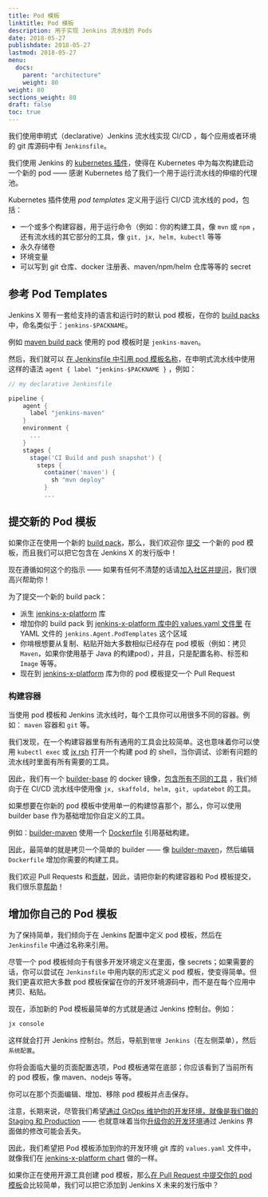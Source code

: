 ```yaml
---
title: Pod 模板
linktitle: Pod 模板
description: 用于实现 Jenkins 流水线的 Pods
date: 2018-05-27
publishdate: 2018-05-27
lastmod: 2018-05-27
menu:
  docs:
    parent: "architecture"
    weight: 80
weight: 80
sections_weight: 80
draft: false
toc: true
---
```


我们使用申明式（declarative）Jenkins 流水线实现 CI/CD ，每个应用或者环境的 git 库源码中有 `Jenkinsfile`。

我们使用 Jenkins 的 [kubernetes 插件](https://github.com/jenkinsci/kubernetes-plugin)，使得在 Kubernetes 中为每次构建启动一个新的 pod —— 感谢 Kubernetes 给了我们一个用于运行流水线的伸缩的代理池。

Kubernetes 插件使用 _pod templates_ 定义用于运行 CI/CD 流水线的 pod，包括：

* 一个或多个构建容器，用于运行命令（例如：你的构建工具，像 `mvn` 或 `npm` ，还有流水线的其它部分的工具，像 `git, jx, helm, kubectl` 等等
* 永久存储卷
* 环境变量
* 可以写到 git 仓库、docker 注册表、maven/npm/helm 仓库等等的 secret

## 参考 Pod Templates

Jenkins X 带有一套给支持的语言和运行时的默认 pod 模板，在你的 [build packs](/zh/architecture/build-packs)中，命名类似于：`jenkins-$PACKNAME`。

例如 [maven build pack](https://github.com/jenkins-x/draft-packs/blob/master/packs/maven/) 使用的 pod 模板时是 `jenkins-maven`。

然后，我们就可以 [在 Jenkinsfile 中引用 pod 模板名称](https://github.com/jenkins-x/draft-packs/blob/master/packs/maven/Jenkinsfile#L1-L4)，在申明式流水线中使用这样的语法 `agent { label "jenkins-$PACKNAME }` ，例如：

```groovy
// my declarative Jenkinsfile

pipeline {
    agent {
      label "jenkins-maven"
    }
    environment {
      ...
    }
    stages {
      stage('CI Build and push snapshot') {
        steps {
          container('maven') {
            sh "mvn deploy"
          }
          ...
```
 
## 提交新的 Pod 模板

如果你正在使用一个新的 [build pack](/zh/architecture/build-packs)，那么，我们欢迎你 [提交](/zh/contribute/) 一个新的 pod 模板，而且我们可以把它包含在 Jenkins X 的发行版中！

现在遵循如何这个的指示 —— 如果有任何不清楚的话请[加入社区并提问](/zh/community/)，我们很高兴帮助你！

为了提交一个新的 build pack：

* 派生 [jenkins-x-platform](https://github.com/jenkins-x/jenkins-x-platform/) 库
* 增加你的 build pack 到 [jenkins-x-platform 库中的 values.yaml 文件里](https://github.com/jenkins-x/jenkins-x-platform/blob/master/values.yaml#L194-L431) 在 YAML 文件的 `jenkins.Agent.PodTemplates` 这个区域
* 你啃根想要从复制、粘贴开始大多数相似已经存在 pod 模板（例如：拷贝 `Maven`，如果你使用基于 Java 的构建pod），并且，只是配置名称、标签和 `Image` 等等。
* 现在到 [jenkins-x-platform](https://github.com/jenkins-x/jenkins-x-platform/) 库为你的 pod 模板提交一个 Pull Request

### 构建容器

当使用 pod 模板和 Jenkins 流水线时，每个工具你可以用很多不同的容器。例如： `maven` 容器和 `git` 等。

我们发现，在一个构建容器里有所有通用的工具会比较简单。这也意味着你可以使用 `kubectl exec` 或 [jx rsh](/commands/jx_rsh) 打开一个构建 pod 的 shell，当你调试、诊断有问题的流水线时里面有所有需要的工具。

因此，我们有一个 [builder-base](https://github.com/jenkins-x/builder-base) 的 docker 镜像，[包含所有不同的工具](https://github.com/jenkins-x/builder-base/blob/master/Dockerfile#L21-L70) ，我们倾向于在 CI/CD 流水线中使用像 `jx, skaffold, helm, git, updatebot` 的工具。

如果想要在你新的 pod 模板中使用单一的构建惊喜那个，那么，你可以使用 builder base 作为基础增加你自定义的工具。

例如：[builder-maven](https://github.com/jenkins-x/builder-maven) 使用一个 [Dockerfile](https://github.com/jenkins-x/builder-maven/blob/master/Dockerfile#L1) 引用基础构建。

因此，最简单的就是拷贝一个简单的 builder —— 像 [builder-maven](https://github.com/jenkins-x/builder-maven)，然后编辑 `Dockerfile` 增加你需要的构建工具。

我们欢迎 Pull Requests 和[贡献](/zh/contribute/)，因此，请把你新的构建容器和 Pod 模板提交，我们很乐意[帮助](/zh/contribute/)！

## 增加你自己的 Pod 模板

为了保持简单，我们倾向于在 Jenkins 配置中定义 pod 模板，然后在 `Jenkinsfile` 中通过名称来引用。

尽管一个 pod 模板倾向于有很多开发环境定义在里面，像 secrets；如果需要的话，你可以尝试在 `Jenkinsfile` 中用内联的形式定义 pod 模板，使变得简单。但我们更喜欢把大多数 pod 模板保留在你的开发环境源码中，而不是在每个应用中拷贝、粘贴。

现在，添加新的 Pod 模板最简单的方式就是通过 Jenkins 控制台。例如：

```bash 
jx console
```

这样就会打开 Jenkins 控制台。然后，导航到`管理 Jenkins`（在左侧菜单），然后`系统配置`。

你将会面临大量的页面配置选项，Pod 模板通常在底部；你应该看到了当前所有的 pod 模板，像 maven、nodejs 等等。

你可以在那个页面编辑、增加、移除 pod 模板并点击保存。

注意，长期来说，尽管我们希望[通过 GitOps 维护你的开发环境，就像是我们做的 Staging 和 Production](https://github.com/jenkins-x/jx/issues/604) —— 也就意味着当你[升级你的开发环境](/commands/jx_upgrade_platform)通过 Jenkins 界面做的修改可能会丢失。

因此，我们希望把 Pod 模板添加到你的开发环境 git 库的 `values.yaml` 文件中，就像我们在 [jenkins-x-platform chart](https://github.com/jenkins-x/jenkins-x-platform/blob/master/values.yaml#L194-L431) 做的一样。

如果你正在使用开源工具创建 pod 模板，那么[在 Pull Request 中提交你的 pod 模板](#submitting-new-pod-templates)会比较简单，我们可以把它添加到 Jenkins X 未来的发行版中？
